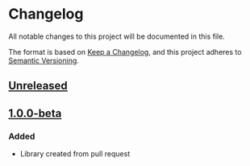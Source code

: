 # Changelog

All notable changes to this project will be documented in this file.

The format is based on [Keep a Changelog](https://keepachangelog.com/en/1.0.0/),
and this project adheres to [Semantic Versioning](https://semver.org/spec/v2.0.0.html).

## [Unreleased](https://github.com/Art4/WP-Requests-PSR18-Adapter/compare/1.0.0-beta...HEAD)

## [1.0.0-beta](https://github.com/Art4/WP-Requests-PSR18-Adapter/compare/09aae5d7deac8058c5a25c1d951cd350d066ad6e...1.0.0-beta)

### Added

- Library created from pull request